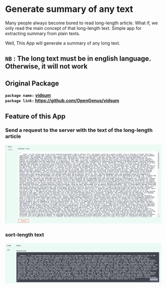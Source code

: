 # Generate summary of any text

Many people always become bored to read long-length article. What if, we only read the main concept of that long-length text. Simple app for extracting summary from plain texts.

Well, This App will generate a summary of any long text.

## **`NB`** : The long text must be in english language. Otherwise, it will not work

## Original Package

**`package name:`** **[vidsum](https://github.com/OpenGenus/vidsum)**\
**`package link:` <https://github.com/OpenGenus/vidsum>**

## Feature of this App

### Send a request to the server with the text of the long-length article

![long-length text](featureImages/1.png?raw=true "long-length text")

### sort-length text

![long-length text](featureImages/2.png?raw=true "long-length text")
